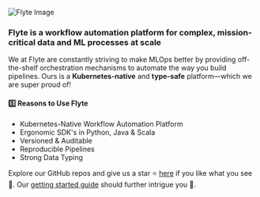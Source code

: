 ![Flyte Image](https://user-images.githubusercontent.com/27777173/134286401-fd10814d-42f8-4286-b1e0-aa7b8400b1e7.jpg)

<html>
  <p align="center">
   <h3>
    Flyte is a workflow automation platform for complex, mission-critical data and ML processes at scale 
   </h3>
  </p>
</html>

We at Flyte are constantly striving to make MLOps better by providing off-the-shelf orchestration mechanisms to automate the way you build pipelines. Ours is a **Kubernetes-native** and **type-safe** platform—which we are super proud of!

#### 5️⃣ Reasons to Use Flyte

- Kubernetes-Native Workflow Automation Platform
- Ergonomic SDK's in Python, Java & Scala
- Versioned & Auditable
- Reproducible Pipelines
- Strong Data Typing

Explore our GitHub repos and give us a star ⭐️ [here](https://github.com/flyteorg/flyte) if you like what you see 👀. Our [getting started guide](https://docs.flyte.org/en/latest/getting_started.html) should further intrigue you 🧐.
